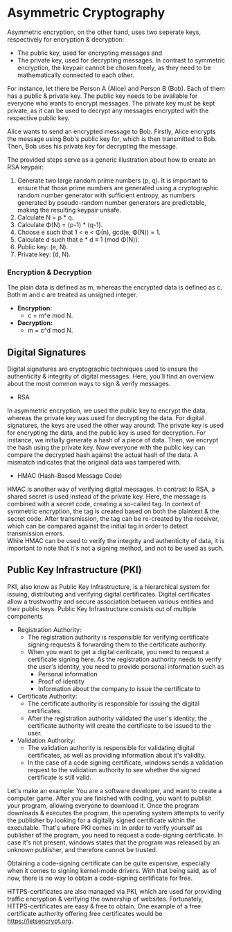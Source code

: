 # Asymmetric Cryptography

Asymmetric encryption, on the other hand, uses two seperate keys, respectively for encryption & decryption:

- The public key, used for encrypting messages and
- The private key, used for decrypting messages.
  In contrast to symmetric encryption, the keypair cannot be chosen freely, as they need to be mathematically connected to each other.

For instance, let there be Person A (Alice) and Person B (Bob). Each of them has a public & private key.
The public key needs to be available for everyone who wants to encrypt messages.
The private key must be kept private, as it can be used to decrypt any messages encrypted with the respective public key.

Alice wants to send an encrypted message to Bob.
Firstly, Alice encrypts the message using Bob's public key for, which is then transmitted to Bob.
Then, Bob uses his private key for decrypting the message.

The provided steps serve as a generic illustration about how to create an RSA keypair:

1. Generate two large random prime numbers (p, q).
   It is important to ensure that those prime numbers are generated using a cryptographic random number generator with sufficient entropy,
   as numbers generated by pseudo-random number generators are predictable, making the resulting keypair unsafe.
1. Calculate N = p * q.
1. Calculate Φ(N) = (p-1) * (q-1).
1. Choose e such that 1 \< e \< Φ(n), gcd(e, Φ(N)) = 1.
1. Calculate d such that e * d ≡ 1 (mod Φ(N)).
1. Public key: (e, N).
1. Private key: (d, N).

### Encryption & Decryption

The plain data is defined as m, whereas the encrypted data is defined as c.
Both m and c are treated as unsigned integer.

- **Encryption:**
  - c = m^e mod N.
- **Decryption:**
  - m = c^d mod N.

## Digital Signatures

Digital signatures are cryptographic techniques used to ensure the authenticity & integrity of digital messages.
Here, you'll find an overview about the most common ways to sign & verify messages.

- RSA

In asymmetric encryption, we used the public key to encrypt the data, whereas the private key was used for decrypting the data.
For digital signatures, the keys are used the other way around: The private key is used for encrypting the data, and the public key is used for decryption.
For instance, we initially generate a hash of a piece of data. Then, we encrypt the hash using the private key.
Now everyone with the public key can compare the decrypted hash against the actual hash of the data. A mismatch indicates that the original data was tampered with.

- HMAC (Hash-Based Message Code)

HMAC is another way of verifying digital messages.
In contrast to RSA, a shared secret is used instead of the private key. Here, the message is combined with a secret code, creating a so-called tag.
In context of symmetric encryption, the tag is created based on both the plaintext & the secret code. After transmission, the tag can be re-created by the receiver, which can be compared against the initial tag in order to detect transmission errors.\
While HMAC can be used to verify the integrity and authenticity of data, it is important to note that it's not a signing method, and not to be used as such.


## Public Key Infrastructure (PKI)

PKI, also know as Public Key Infrastructure, is a hierarchical system for issuing, distributing and verifying digital certificates.
Digital certificates allow a trustworthy and secure association between various entities and their public keys.
Public Key Infrastructure consists out of multiple components

- Registration Authority:
  - The registration authority is responsible for verifying certificate signing requests & forwarding them to the certificate authority.
  - When you want to get a digital ceriticate, you need to request a certificate signing here. As the registration authority needs to verify the user's identity, you need to provide personal information such as
    - Personal information
    - Proof of identity
    - Information about the company to issue the certificate to
- Certificate Authority:
  - The certificate authority is responsible for issuing the digital certificates.
  - After the registration authority validated the user's identity, the certificate authority will create the certificate to be issued to the user.
- Validation Authority:
  - The validation authority is responsible for validating digital certificates, as well as providing information about it's validity.
  - In the case of a code signing certificate, windows sends a validation request to the validation authority to see whether the signed certificate is still valid.

Let's make an example:
You are a software developer, and want to create a computer game.
After you are finished with coding, you want to publish your program, allowing everyone to download it.
Once the program downloads & executes the program, the operating system attempts to verify the publisher by looking for a digitally signed certificate within the executable.
That's where PKI comes in: In order to verify yourself as publisher of the program, you need to request a code-signing certificate.
In case it's not present, windows states that the program was released by an unknown publisher, and therefore cannot be trusted.

Obtaining a code-signing certificate can be quite expensive, especially when it comes to signing kernel-mode drivers.
With that being said, as of now, there is no way to obtain a code-signing certificate for free.

HTTPS-certificates are also managed via PKI, which are used for providing traffic encryption & verifying the ownership of websites.
Fortunately, HTTPS-certificates are easy & free to obtain. One example of a free certificate authority offering free certificates would be https://letsencrypt.org.
